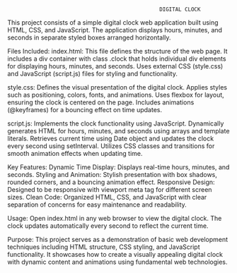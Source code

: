                                                     DIGITAL CLOCK

This project consists of a simple digital clock web application built using HTML, CSS, and JavaScript. The application displays hours, minutes, and seconds in separate styled boxes arranged horizontally.

Files Included: index.html: This file defines the structure of the web page. It includes a div container with class .clock that holds individual div elements for displaying hours, minutes, and seconds. Uses external CSS (style.css) and JavaScript (script.js) files for styling and functionality.

style.css: Defines the visual presentation of the digital clock. Applies styles such as positioning, colors, fonts, and animations. Uses flexbox for layout, ensuring the clock is centered on the page. Includes animations (@keyframes) for a bouncing effect on time updates.

script.js: Implements the clock functionality using JavaScript. Dynamically generates HTML for hours, minutes, and seconds using arrays and template literals. Retrieves current time using Date object and updates the clock every second using setInterval. Utilizes CSS classes and transitions for smooth animation effects when updating time.

Key Features: Dynamic Time Display: Displays real-time hours, minutes, and seconds. Styling and Animation: Stylish presentation with box shadows, rounded corners, and a bouncing animation effect. Responsive Design: Designed to be responsive with viewport meta tag for different screen sizes. Clean Code: Organized HTML, CSS, and JavaScript with clear separation of concerns for easy maintenance and readability.

Usage: Open index.html in any web browser to view the digital clock. The clock updates automatically every second to reflect the current time.

Purpose: This project serves as a demonstration of basic web development techniques including HTML structure, CSS styling, and JavaScript functionality. It showcases how to create a visually appealing digital clock with dynamic content and animations using fundamental web technologies.
